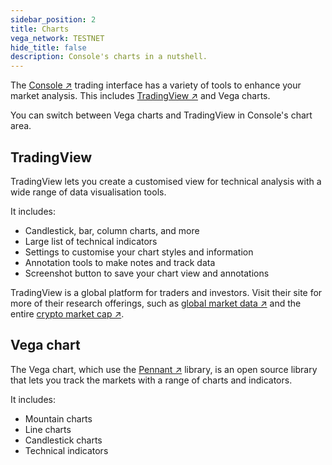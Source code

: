 ```yaml
---
sidebar_position: 2
title: Charts
vega_network: TESTNET
hide_title: false
description: Console's charts in a nutshell.
---
```


The [Console ↗](https://console.fairground.wtf) trading interface has a variety of tools to enhance your market analysis. This includes [TradingView ↗](https://www.tradingview.com/chart/) and Vega charts.

You can switch between Vega charts and TradingView in Console's chart area.

## TradingView
TradingView lets you create a customised view for technical analysis with a wide range of data visualisation tools.

It includes: 
* Candlestick, bar, column charts, and more
* Large list of technical indicators
* Settings to customise your chart styles and information 
* Annotation tools to make notes and track data 
* Screenshot button to save your chart view and annotations

TradingView is a global platform for traders and investors. Visit their site for more of their research offerings, such as [global market data ↗](https://www.tradingview.com/markets/) and the entire [crypto market cap ↗](https://www.tradingview.com/markets/cryptocurrencies/global-charts/).

## Vega chart
The Vega chart, which use the [Pennant ↗](https://github.com/vegaprotocol/pennant) library, is an open source library that lets you track the markets with a range of charts and indicators. 

It includes:
* Mountain charts
* Line charts
* Candlestick charts
* Technical indicators 

